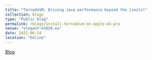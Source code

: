 ```yaml
---
title: "TornadoVM: Driving Java performance beyond the limits!"
collection: blogs
type: "Public blog"
permalink: /blogs/install-tornadovm-on-apple-m1-pro
venue: "elegant-h2020.eu"
date: 2021-06-24
location: "Online"
---
```


[Blog](https://www.elegant-h2020.eu/post/tornadovm-driving-java-performance-beyond-the-limits)
